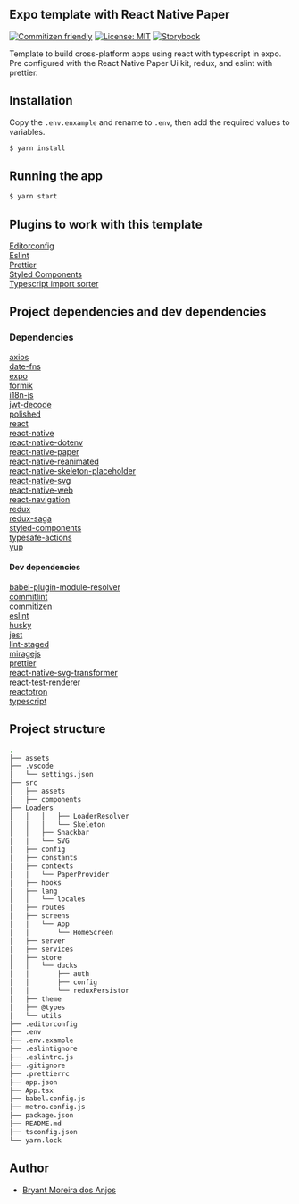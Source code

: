 ## Expo template with React Native Paper

[![Commitizen friendly](https://img.shields.io/badge/commitizen-friendly-brightgreen.svg)](http://commitizen.github.io/cz-cli/)
[![License: MIT](https://img.shields.io/badge/License-MIT-yellow.svg)](https://opensource.org/licenses/MIT)
[![Storybook](https://cdn.jsdelivr.net/gh/storybookjs/brand@master/badge/badge-storybook.svg)](https://storybook.js.org/)  

Template to build cross-platform apps using react with typescript in expo. Pre configured with the React Native Paper Ui kit, redux, and eslint with prettier.

## Installation

Copy the `.env.enxample` and rename to `.env`, then add the required values to variables.  
```bash
$ yarn install
```

## Running the app

```bash
$ yarn start
```

## Plugins to work with this template
[Editorconfig](https://marketplace.visualstudio.com/items?itemName=EditorConfig.EditorConfig)  
[Eslint](https://marketplace.visualstudio.com/items?itemName=dbaeumer.vscode-eslint)  
[Prettier](https://marketplace.visualstudio.com/items?itemName=esbenp.prettier-vscode)  
[Styled Components](https://marketplace.visualstudio.com/items?itemName=jpoissonnier.vscode-styled-components)  
[Typescript import sorter](https://marketplace.visualstudio.com/items?itemName=mike-co.import-sorter)  

## Project dependencies and dev dependencies
### Dependencies
[axios](https://github.com/axios/axios)  
[date-fns](https://date-fns.org)  
[expo](https://docs.expo.io)  
[formik](https://formik.org)  
[i18n-js](http://i18njs.com)  
[jwt-decode](https://github.com/auth0/jwt-decode)  
[polished](https://polished.js.org)  
[react](https://reactjs.org/docs/getting-started.html)  
[react-native](https://reactnative.dev/docs/getting-started)  
[react-native-dotenv](https://github.com/zetachang/react-native-dotenv)  
[react-native-paper](https://callstack.github.io/react-native-paper)  
[react-native-reanimated](https://docs.swmansion.com/react-native-reanimated)  
[react-native-skeleton-placeholder](https://github.com/chramos/react-native-skeleton-placeholder)  
[react-native-svg](https://github.com/react-native-svg/react-native-svg)  
[react-native-web](https://necolas.github.io/react-native-web/docs)  
[react-navigation](https://reactnavigation.org/docs/getting-started)  
[redux](https://redux.js.org)  
[redux-saga](https://redux-saga.js.org)  
[styled-components](https://styled-components.com)  
[typesafe-actions](https://github.com/piotrwitek/typesafe-actions)  
[yup](https://github.com/jquense/yup)  
#### Dev dependencies ####
[babel-plugin-module-resolver](https://github.com/tleunen/babel-plugin-module-resolver)  
[commitlint](https://commitlint.js.org)  
[commitizen](https://commitizen-tools.github.io/commitizen)  
[eslint](https://eslint.org)  
[husky](https://typicode.github.io/husky)  
[jest](https://jestjs.io)  
[lint-staged](https://github.com/okonet/lint-staged)  
[miragejs](https://miragejs.com)  
[prettier](https://prettier.io)  
[react-native-svg-transformer](https://github.com/kristerkari/react-native-svg-transformer)  
[react-test-renderer](https://reactjs.org/docs/test-renderer.html)  
[reactotron](https://github.com/infinitered/reactotron)  
[typescript](https://www.typescriptlang.org)  

## Project structure
```bash
.
├── assets
├── .vscode
│   └── settings.json
├── src
│   ├── assets
│   ├── components
├── Loaders
│   │   │   ├── LoaderResolver
│   │   │   └── Skeleton
│   │   ├── Snackbar
│   │   └── SVG
│   ├── config
│   ├── constants
│   ├── contexts
│   │   └── PaperProvider
│   ├── hooks
│   ├── lang
│   │   └── locales
│   ├── routes
│   ├── screens
│   │   └── App
│   │       └── HomeScreen
│   ├── server
│   ├── services
│   ├── store
│   │   └── ducks
│   │       ├── auth
│   │       ├── config
│   │       └── reduxPersistor
│   ├── theme
│   ├── @types
│   └── utils
├── .editorconfig
├── .env
├── .env.example
├── .eslintignore
├── .eslintrc.js
├── .gitignore
├── .prettierrc
├── app.json
├── App.tsx
├── babel.config.js
├── metro.config.js
├── package.json
├── README.md
├── tsconfig.json
└── yarn.lock
```

## Author

- [Bryant Moreira dos Anjos](https://github.com/Bryant-Anjos)
